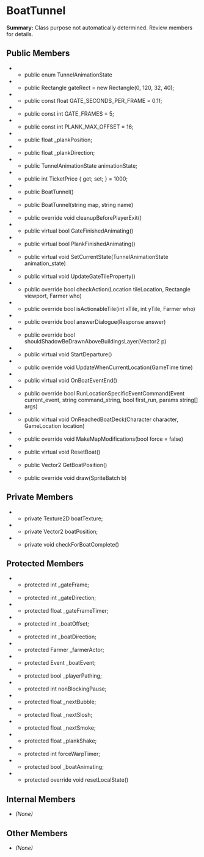 # BoatTunnel

**Summary:** Class purpose not automatically determined. Review members for details.

## Public Members
- - public enum TunnelAnimationState
- - public Rectangle gateRect = new Rectangle(0, 120, 32, 40);
- - public const float GATE_SECONDS_PER_FRAME = 0.1f;
- - public const int GATE_FRAMES = 5;
- - public const int PLANK_MAX_OFFSET = 16;
- - public float _plankPosition;
- - public float _plankDirection;
- - public TunnelAnimationState animationState;
- - public int TicketPrice { get; set; } = 1000;
- - public BoatTunnel()
- - public BoatTunnel(string map, string name)
- - public override void cleanupBeforePlayerExit()
- - public virtual bool GateFinishedAnimating()
- - public virtual bool PlankFinishedAnimating()
- - public virtual void SetCurrentState(TunnelAnimationState animation_state)
- - public virtual void UpdateGateTileProperty()
- - public override bool checkAction(Location tileLocation, Rectangle viewport, Farmer who)
- - public override bool isActionableTile(int xTile, int yTile, Farmer who)
- - public override bool answerDialogue(Response answer)
- - public override bool shouldShadowBeDrawnAboveBuildingsLayer(Vector2 p)
- - public virtual void StartDeparture()
- - public override void UpdateWhenCurrentLocation(GameTime time)
- - public virtual void OnBoatEventEnd()
- - public override bool RunLocationSpecificEventCommand(Event current_event, string command_string, bool first_run, params string[] args)
- - public virtual void OnReachedBoatDeck(Character character, GameLocation location)
- - public override void MakeMapModifications(bool force = false)
- - public virtual void ResetBoat()
- - public Vector2 GetBoatPosition()
- - public override void draw(SpriteBatch b)

## Private Members
- - private Texture2D boatTexture;
- - private Vector2 boatPosition;
- - private void checkForBoatComplete()

## Protected Members
- - protected int _gateFrame;
- - protected int _gateDirection;
- - protected float _gateFrameTimer;
- - protected int _boatOffset;
- - protected int _boatDirection;
- - protected Farmer _farmerActor;
- - protected Event _boatEvent;
- - protected bool _playerPathing;
- - protected int nonBlockingPause;
- - protected float _nextBubble;
- - protected float _nextSlosh;
- - protected float _nextSmoke;
- - protected float _plankShake;
- - protected int forceWarpTimer;
- - protected bool _boatAnimating;
- - protected override void resetLocalState()

## Internal Members
- *(None)*

## Other Members
- *(None)*
